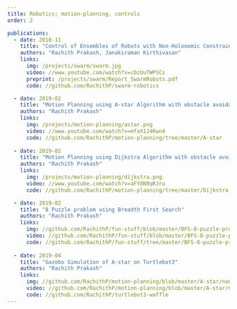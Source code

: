 ```yaml
---
title: Robotics; motion-planning, controls
order: 2

publications:
  - date: 2018-11
    title: "Control of Ensembles of Robots with Non-Holonomic Constraints"
    authors: "Rachith Prakash, Janakiraman Kirthivasan"
    links:
      img: /projects/swarm/swarm.jpg
      video: //www.youtube.com/watch?v=cOzUuTWPSCs
      preprint: /projects/swarm/Report_SwarmRobots.pdf
      code: //github.com/RachithP/swarm-robotics

  - date: 2019-02
    title: "Motion Planning using A-star Algorithm with obstacle avoidance"
    authors: "Rachith Prakash"
    links:
      img: /projects/motion-planning/astar.png
      video: //www.youtube.com/watch?v=mfaX1J4Kwn4
      code: //github.com/RachithP/motion-planning/tree/master/A-star
      
  - date: 2019-02
    title: "Motion Planning using Dijkstra Algorithm with obstacle avoidance"
    authors: "Rachith Prakash"
    links:
      img: /projects/motion-planning/dijkstra.png
      video: //www.youtube.com/watch?v=aFY8N9qRJro
      code: //github.com/RachithP/motion-planning/tree/master/Dijkstra

  - date: 2019-02
    title: "8 Puzzle problem using Breadth First Search"
    authors: "Rachith Prakash"
    links:
      img: //github.com/RachithP/fun-stuff/blob/master/BFS-8-puzzle-problem/visualization.png
      video: //github.com/RachithP/fun-stuff/blob/master/BFS-8-puzzle-problem/Example/visualization.gif
      code: //github.com/RachithP/fun-stuff/tree/master/BFS-8-puzzle-problem
      
  - date: 2019-04
    title: "Gazebo Simulation of A-star on Turtlebot3"
    authors: "Rachith Prakash"
    links:
      img: //github.com/RachithP/motion-planning/blob/master/A-star/non-holonomic_robot/output/output.png
      video: //github.com/RachithP/motion-planning/blob/master/A-star/non-holonomic_robot/output/astar.gif
      code: //github.com/RachithP/turtlebot3-waffle
---
```

